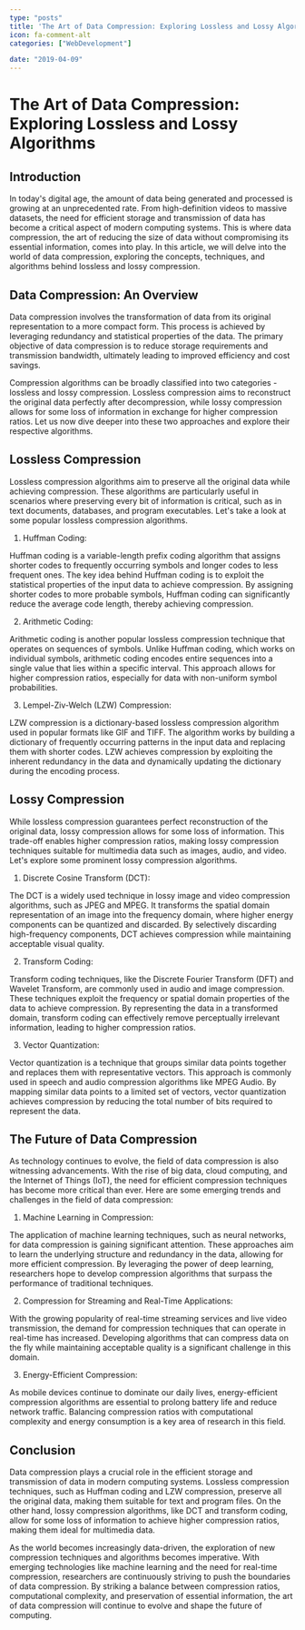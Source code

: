 ```yaml
---
type: "posts"
title: 'The Art of Data Compression: Exploring Lossless and Lossy Algorithms'
icon: fa-comment-alt
categories: ["WebDevelopment"]

date: "2019-04-09"
---
```




# The Art of Data Compression: Exploring Lossless and Lossy Algorithms

## Introduction

In today's digital age, the amount of data being generated and processed is growing at an unprecedented rate. From high-definition videos to massive datasets, the need for efficient storage and transmission of data has become a critical aspect of modern computing systems. This is where data compression, the art of reducing the size of data without compromising its essential information, comes into play. In this article, we will delve into the world of data compression, exploring the concepts, techniques, and algorithms behind lossless and lossy compression.

## Data Compression: An Overview

Data compression involves the transformation of data from its original representation to a more compact form. This process is achieved by leveraging redundancy and statistical properties of the data. The primary objective of data compression is to reduce storage requirements and transmission bandwidth, ultimately leading to improved efficiency and cost savings.

Compression algorithms can be broadly classified into two categories - lossless and lossy compression. Lossless compression aims to reconstruct the original data perfectly after decompression, while lossy compression allows for some loss of information in exchange for higher compression ratios. Let us now dive deeper into these two approaches and explore their respective algorithms.

## Lossless Compression

Lossless compression algorithms aim to preserve all the original data while achieving compression. These algorithms are particularly useful in scenarios where preserving every bit of information is critical, such as in text documents, databases, and program executables. Let's take a look at some popular lossless compression algorithms.

1. Huffman Coding:

Huffman coding is a variable-length prefix coding algorithm that assigns shorter codes to frequently occurring symbols and longer codes to less frequent ones. The key idea behind Huffman coding is to exploit the statistical properties of the input data to achieve compression. By assigning shorter codes to more probable symbols, Huffman coding can significantly reduce the average code length, thereby achieving compression.

2. Arithmetic Coding:

Arithmetic coding is another popular lossless compression technique that operates on sequences of symbols. Unlike Huffman coding, which works on individual symbols, arithmetic coding encodes entire sequences into a single value that lies within a specific interval. This approach allows for higher compression ratios, especially for data with non-uniform symbol probabilities.

3. Lempel-Ziv-Welch (LZW) Compression:

LZW compression is a dictionary-based lossless compression algorithm used in popular formats like GIF and TIFF. The algorithm works by building a dictionary of frequently occurring patterns in the input data and replacing them with shorter codes. LZW achieves compression by exploiting the inherent redundancy in the data and dynamically updating the dictionary during the encoding process.

## Lossy Compression

While lossless compression guarantees perfect reconstruction of the original data, lossy compression allows for some loss of information. This trade-off enables higher compression ratios, making lossy compression techniques suitable for multimedia data such as images, audio, and video. Let's explore some prominent lossy compression algorithms.

1. Discrete Cosine Transform (DCT):

The DCT is a widely used technique in lossy image and video compression algorithms, such as JPEG and MPEG. It transforms the spatial domain representation of an image into the frequency domain, where higher energy components can be quantized and discarded. By selectively discarding high-frequency components, DCT achieves compression while maintaining acceptable visual quality.

2. Transform Coding:

Transform coding techniques, like the Discrete Fourier Transform (DFT) and Wavelet Transform, are commonly used in audio and image compression. These techniques exploit the frequency or spatial domain properties of the data to achieve compression. By representing the data in a transformed domain, transform coding can effectively remove perceptually irrelevant information, leading to higher compression ratios.

3. Vector Quantization:

Vector quantization is a technique that groups similar data points together and replaces them with representative vectors. This approach is commonly used in speech and audio compression algorithms like MPEG Audio. By mapping similar data points to a limited set of vectors, vector quantization achieves compression by reducing the total number of bits required to represent the data.

## The Future of Data Compression

As technology continues to evolve, the field of data compression is also witnessing advancements. With the rise of big data, cloud computing, and the Internet of Things (IoT), the need for efficient compression techniques has become more critical than ever. Here are some emerging trends and challenges in the field of data compression:

1. Machine Learning in Compression:

The application of machine learning techniques, such as neural networks, for data compression is gaining significant attention. These approaches aim to learn the underlying structure and redundancy in the data, allowing for more efficient compression. By leveraging the power of deep learning, researchers hope to develop compression algorithms that surpass the performance of traditional techniques.

2. Compression for Streaming and Real-Time Applications:

With the growing popularity of real-time streaming services and live video transmission, the demand for compression techniques that can operate in real-time has increased. Developing algorithms that can compress data on the fly while maintaining acceptable quality is a significant challenge in this domain.

3. Energy-Efficient Compression:

As mobile devices continue to dominate our daily lives, energy-efficient compression algorithms are essential to prolong battery life and reduce network traffic. Balancing compression ratios with computational complexity and energy consumption is a key area of research in this field.

## Conclusion

Data compression plays a crucial role in the efficient storage and transmission of data in modern computing systems. Lossless compression techniques, such as Huffman coding and LZW compression, preserve all the original data, making them suitable for text and program files. On the other hand, lossy compression algorithms, like DCT and transform coding, allow for some loss of information to achieve higher compression ratios, making them ideal for multimedia data.

As the world becomes increasingly data-driven, the exploration of new compression techniques and algorithms becomes imperative. With emerging technologies like machine learning and the need for real-time compression, researchers are continuously striving to push the boundaries of data compression. By striking a balance between compression ratios, computational complexity, and preservation of essential information, the art of data compression will continue to evolve and shape the future of computing.